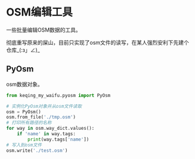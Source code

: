 # OSM编辑工具

一些批量编辑OSM数据的工具。

彻底重写原来的屎山，目前只实现了osm文件的读写，在某人强烈安利下先建个仓库_(:з」∠)_

## PyOsm

osm数据对象。

```python
from keqing_my_waifu.pyosm import PyOsm

# 实例化PyOsm对象并从osm文件读取
osm = PyOsm()
osm.from_file('./tmp.osm')
# 打印所有路径的名称
for way in osm.way_dict.values():
    if 'name' in way.tags:
        print(way.tags['name'])
# 写入到osm文件
osm.write('./test.osm')
```
